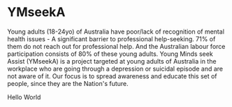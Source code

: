 # YMseekA
Young adults (18-24yo) of Australia have poor/lack of recognition of mental health issues - A significant barrier to professional help-seeking. 71% of them do not reach out for professional help. And the Australian labour force participation consists of 80% of these young adults. Young Minds seek Assist (YMseekA) is a project targeted at young adults of Australia in the workplace who are going through a depression or suicidal episode and are not aware of it. Our focus is to spread awareness and educate this set of people, since they are the Nation's future.


Hello World
